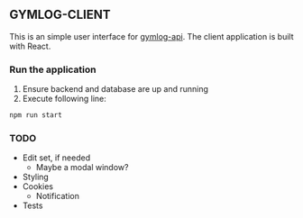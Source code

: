 ## GYMLOG-CLIENT

This is an simple user interface for [gymlog-api](https://github.com/villevaltonen/gymlog-api). The client application is built with React.

### Run the application

1. Ensure backend and database are up and running
2. Execute following line:

```bash
npm run start
```

### TODO

- Edit set, if needed
  - Maybe a modal window?
- Styling
- Cookies
  - Notification
- Tests
